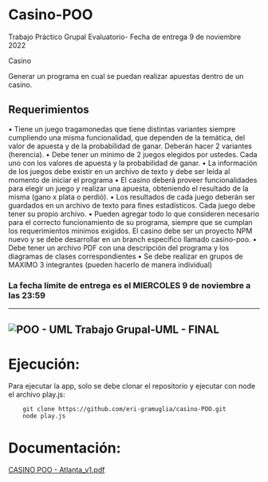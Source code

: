 # Casino-POO
Trabajo Práctico Grupal Evaluatorio- Fecha de entrega 9 de noviembre 2022

Casino

Generar un programa en cual se puedan realizar
apuestas dentro de un casino.

## Requerimientos

• Tiene un juego tragamonedas que tiene distintas variantes
siempre cumpliendo una misma funcionalidad, que dependen
de la temática, del valor de apuesta y de la probabilidad de
ganar. Deberán hacer 2 variantes (herencia).
• Debe tener un mínimo de 2 juegos elegidos por ustedes.
Cada uno con los valores de apuesta y la probabilidad de
ganar.
• La información de los juegos debe existir en un archivo de
texto y debe ser leída al momento de iniciar el programa
• El casino deberá proveer funcionalidades para elegir un
juego y realizar una apuesta, obteniendo el resultado de la
misma (gano x plata o perdió).
• Los resultados de cada juego deberán ser guardados en un
archivo de texto para fines estadísticos. Cada juego debe
tener su propio archivo.
• Pueden agregar todo lo que consideren necesario para el
correcto funcionamiento de su programa, siempre que se
cumplan los requerimientos minimos exigidos.
El casino debe ser un proyecto NPM nuevo y se debe
desarrollar en un branch específico llamado casino-poo.
• Debe tener un archivo PDF con una descripción del
programa y los diagramas de clases correspondientes
• Se debe realizar en grupos de MAXIMO 3 integrantes
(pueden hacerlo de manera individual)

 ### La fecha límite de entrega es el MIERCOLES 9 de noviembre a las 23:59

------------------------------------------------------------------------------------------------------------------------
![POO - UML Trabajo Grupal-UML - FINAL](https://user-images.githubusercontent.com/104039810/200551488-b6eaea64-cfd8-4a3d-ae8d-89e15025c988.png)
------------------------------------------------------------------------------------------------------------------------

# Ejecución:
Para ejecutar la app, solo se debe clonar el repositorio y ejecutar con node el archivo play.js:
		 

		git clone https://github.com/eri-gramuglia/casino-POO.git
		node play.js 
	


# Documentación:

[CASINO POO - Atlanta_v1.pdf](https://github.com/eri-gramuglia/casino-POO/files/9962872/CASINO.POO.-.Atlanta_v1.pdf)



